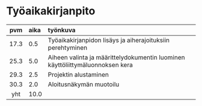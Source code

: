 # Työaikakirjanpito

| pvm   | aika | työnkuva |
| :----:|:-----| :-----|
| 17.3  | 0.5  | Työaikakirjanpidon lisäys ja aiherajoituksiin perehtyminen |
| 25.3  | 5.0  | Aiheen valinta ja määrittelydokumentin luominen käyttöliittymäluonnoksen kera |
| 29.3  | 2.5  | Projektin alustaminen |
| 30.3  | 2.0  | Aloitusnäkymän muotoilu |
| yht   | 10.0  |       | 
